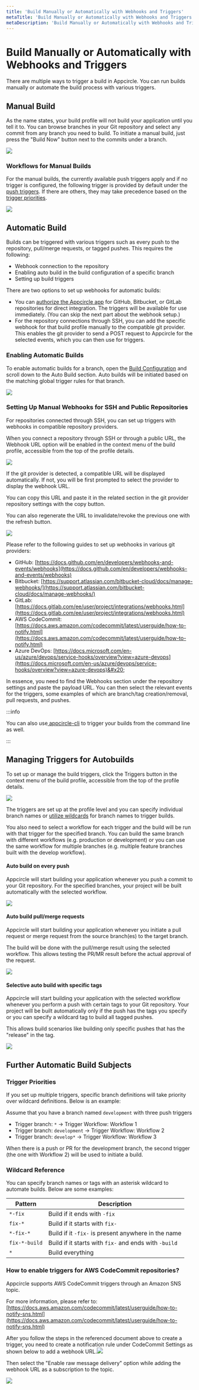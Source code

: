 ```yaml
---
title: 'Build Manually or Automatically with Webhooks and Triggers'
metaTitle: 'Build Manually or Automatically with Webhooks and Triggers'
metaDescription: 'Build Manually or Automatically with Webhooks and Triggers'
---
```


# Build Manually or Automatically with Webhooks and Triggers

There are multiple ways to trigger a build in Appcircle. You can run builds manually or automate the build process with various triggers.

## Manual Build

As the name states, your build profile will not build your application until you tell it to. You can browse branches in your Git repository and select any commit from any branch you need to build. To initiate a manual build, just press the "Build Now" button next to the commits under a branch.

![](<https://cdn.appcircle.io/docs/assets/image (173).png>)

### Workflows for Manual Builds

For the manual builds, the currently available push triggers apply and if no trigger is configured, the following trigger is provided by default under the [push triggers](build-manually-or-with-triggers#auto-build-on-every-push). If there are others, they may take precedence based on the [trigger priorities](build-manually-or-with-triggers#trigger-priorities).

![](<https://cdn.appcircle.io/docs/assets/image (190).png>)

## Automatic Build

Builds can be triggered with various triggers such as every push to the repository, pull/merge requests, or tagged pushes. This requires the following:

- Webhook connection to the repository
- Enabling auto build in the build configuration of a specific branch
- Setting up build triggers

There are two options to set up webhooks for automatic builds:

- You can [authorize the Appcircle app](./adding-a-build-profile/#connecting-to-a-cloud-git-provider) for GitHub, Bitbucket, or GitLab repositories for direct integration. The triggers will be available for use immediately. (You can skip the next part about the webhook setup.)
- For the repository connections through SSH, you can add the specific webhook for that build profile manually to the compatible git provider. This enables the git provider to send a POST request to Appcircle for the selected events, which you can then use for triggers.

### Enabling Automatic Builds

To enable automatic builds for a branch, open the [Build Configuration](./build-profile-configuration) and scroll down to the Auto Build section. Auto builds will be initiated based on the matching global trigger rules for that branch.

![](<https://cdn.appcircle.io/docs/assets/image (191).png>)

### Setting Up Manual Webhooks for SSH and Public Repositories

For repositories connected through SSH, you can set up triggers with webhooks in compatible repository providers.

When you connect a repository through SSH or through a public URL, the Webhook URL option will be enabled in the context menu of the build profile, accessible from the top of the profile details.&#x20;

![](<https://cdn.appcircle.io/docs/assets/image (174).png>)

If the git provider is detected, a compatible URL will be displayed automatically. If not, you will be first prompted to select the provider to display the webhook URL.

You can copy this URL and paste it in the related section in the git provider repository settings with the copy button.

You can also regenerate the URL to invalidate/revoke the previous one with the refresh button.

![](<https://cdn.appcircle.io/docs/assets/image (175).png>)

Please refer to the following guides to set up webhooks in various git providers:

- GitHub: [https://docs.github.com/en/developers/webhooks-and-events/webhooks](https://docs.github.com/en/developers/webhooks-and-events/webhooks)
- Bitbucket: [https://support.atlassian.com/bitbucket-cloud/docs/manage-webhooks/](https://support.atlassian.com/bitbucket-cloud/docs/manage-webhooks/)
- GitLab: [https://docs.gitlab.com/ee/user/project/integrations/webhooks.html](https://docs.gitlab.com/ee/user/project/integrations/webhooks.html)
- AWS CodeCommit: [https://docs.aws.amazon.com/codecommit/latest/userguide/how-to-notify.html](https://docs.aws.amazon.com/codecommit/latest/userguide/how-to-notify.html)
- Azure DevOps: [https://docs.microsoft.com/en-us/azure/devops/service-hooks/overview?view=azure-devops](https://docs.microsoft.com/en-us/azure/devops/service-hooks/overview?view=azure-devops)&#x20;

In essence, you need to find the Webhooks section under the repository settings and paste the payload URL. You can then select the relevant events for the triggers, some examples of which are branch/tag creation/removal, pull requests, and pushes.

:::info

You can also use[ appcircle-cli](../appcircle-api/about-the-appcircle-cli) to trigger your builds from the command line as well.

:::

## Managing Triggers for Autobuilds

To set up or manage the build triggers, click the Triggers button in the context menu of the build profile, accessible from the top of the profile details.

![](<https://cdn.appcircle.io/docs/assets/image (176).png>)

The triggers are set up at the profile level and you can specify individual branch names or [utilize wildcards](#wildcard-reference) for branch names to trigger builds.

You also need to select a workflow for each trigger and the build will be run with that trigger for the specified branch. You can build the same branch with different workflows (e.g. production or development) or you can use the same workflow for multiple branches (e.g. multiple feature branches built with the develop workflow).

#### Auto build on every push

Appcircle will start building your application whenever you push a commit to your Git repository. For the specified branches, your project will be built automatically with the selected workflow.

![](<https://cdn.appcircle.io/docs/assets/image (177).png>)

#### Auto build pull/merge requests

Appcircle will start building your application whenever you initiate a pull request or merge request from the source branch(es) to the target branch.

The build will be done with the pull/merge result using the selected workflow. This allows testing the PR/MR result before the actual approval of the request.

![](<https://cdn.appcircle.io/docs/assets/image (179).png>)

#### Selective auto build with specific tags

Appcircle will start building your application with the selected workflow whenever you perform a push with certain tags to your Git repository. Your project will be built automatically only if the push has the tags you specify or you can specify a wildcard tag to build all tagged pushes.

This allows build scenarios like building only specific pushes that has the "release" in the tag.

![](<https://cdn.appcircle.io/docs/assets/image (180).png>)

## Further Automatic Build Subjects

### Trigger Priorities

If you set up multiple triggers, specific branch definitions will take priority over wildcard definitions. Below is an example:

Assume that you have a branch named `development` with three push triggers

- Trigger branch: `*` -> Trigger Workflow: Workflow 1&#x20;
- Trigger branch: `development` -> Trigger Workflow: Workflow 2&#x20;
- Trigger branch: `develop*` -> Trigger Workflow: Workflow 3

When there is a push or PR for the development branch, the second trigger (the one with Workflow 2) will be used to initiate a build.

###

### Wildcard Reference

You can specify branch names or tags with an asterisk wildcard to automate builds. Below are some examples:

| Pattern       | Description                                           |
| ------------- | ----------------------------------------------------- |
| `*-fix`       | Build if it ends with `-fix`                          |
| `fix-*`       | Build if it starts with `fix-`                        |
| `*-fix-*`     | Build if it `-fix-` is present anywhere in the name   |
| `fix-*-build` | Build if it starts with `fix-` and ends with `-build` |
| `*`           | Build everything                                      |

### How to enable triggers for AWS CodeCommit repositories?

Appcircle supports AWS CodeCommit triggers through an Amazon SNS topic.

For more information, please refer to: [https://docs.aws.amazon.com/codecommit/latest/userguide/how-to-notify-sns.html](https://docs.aws.amazon.com/codecommit/latest/userguide/how-to-notify-sns.html)

After you follow the steps in the referenced document above to create a trigger, you need to create a notification rule under CodeCommit Settings as shown below to add a webhook URL.![](https://gblobscdn.gitbook.com/assets%2F-M2n-6BSnI3ZeBvlRun0%2F-MV6AMEohqBTWDyhvlc-%2F-MV6HqZp-pujQ-_jBR0z%2F2.png?alt=media&token=1826ece5-5be2-4543-9820-3bb952bbb512)

Then select the "Enable raw message delivery" option while adding the webhook URL as a subscription to the topic.

![](https://gblobscdn.gitbook.com/assets%2F-M2n-6BSnI3ZeBvlRun0%2F-MV6AMEohqBTWDyhvlc-%2F-MV6H6D5MttzsknGW5F2%2F1.png?alt=media&token=4f28f549-3839-4d3b-a528-e5e37f6afbea)
